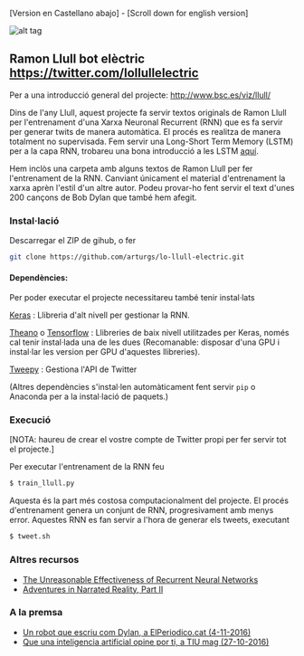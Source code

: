 [Version en Castellano abajo] - [Scroll down for english version]

![alt tag](https://pbs.twimg.com/profile_images/788473798290989057/rpTkbBns_400x400.jpg)


## Ramon Llull bot elèctric https://twitter.com/lollullelectric

Per a una introducció general del projecte: http://www.bsc.es/viz/llull/

Dins de l'any Llull, aquest projecte fa servir textos originals de Ramon Llull per l'entrenament d'una Xarxa Neuronal Recurrent (RNN) que es fa servir per generar twits de manera automàtica. El procés es realitza de manera totalment no supervisada. Fem servir una Long-Short Term Memory (LSTM) per a la capa RNN, trobareu una bona introducció a les LSTM [aquí](http://colah.github.io/posts/2015-08-Understanding-LSTMs/).

Hem inclòs una carpeta amb alguns textos de Ramon Llull per fer l'entrenament de la RNN. Canviant únicament el material d'entrenament la xarxa aprèn l'estil d'un altre autor. Podeu provar-ho fent servir el text d'unes 200 cançons de Bob Dylan que també hem afegit.


### Instal·lació

Descarregar el ZIP de gihub, o fer 

```bash
git clone https://github.com/arturgs/lo-llull-electric.git
```

#### Dependències:

Per poder executar el projecte necessitareu també tenir instal·lats

[Keras](https://keras.io) : Llibreria d'alt nivell per gestionar la RNN.

[Theano](http://deeplearning.net/software/theano/) o [Tensorflow](https://www.tensorflow.org/) : Llibreries de baix nivell utilitzades per Keras, només cal tenir instal·lada una de les dues (Recomanable: disposar d'una GPU i instal·lar les version per GPU d'aquestes llibreries).

[Tweepy](http://docs.tweepy.org/en/v3.5.0/install.html?highlight=install) : Gestiona l'API de Twitter

(Altres dependències s'instal·len automàticament fent servir `pip` o Anaconda per a la instal·lació de paquets.)

### Execució

[NOTA: haureu de crear el vostre compte de Twitter propi per fer servir tot el projecte.]

Per executar l'entrenament de la RNN feu 
```bash
$ train_llull.py
```
Aquesta és la part més costosa computacionalment del projecte.
El procés d'entrenament genera un conjunt de RNN, progresivament amb menys error. Aquestes RNN es fan servir a l'hora de generar els tweets, executant

```bash
$ tweet.sh
```

### Altres recursos

+ [The Unreasonable Effectiveness of Recurrent Neural Networks](http://karpathy.github.io/2015/05/21/rnn-effectiveness/)
+ [Adventures in Narrated Reality, Part II](https://medium.com/artists-and-machine-intelligence/adventures-in-narrated-reality-part-ii-dc585af054cb#.mzbo3mtdf)

### A la premsa

+ [Un robot que escriu com Dylan, a ElPeriodico.cat (4-11-2016)](http://www.elperiodico.cat/ca/noticias/societat/robot-que-escriu-com-dylan-5606011)
+ [Que una inteligencia artificial opine por ti, a TIU mag (27-10-2016)](http://www.tiumag.com/features/interviews/lo-llull-electric-entrevista-barcelona-supercomputing-centre/)







